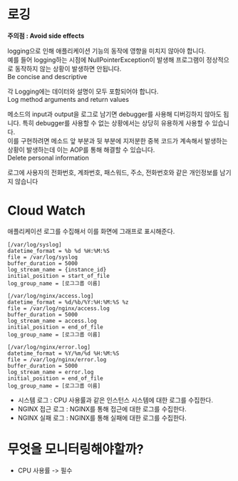 # 로깅  
         
**주의점 : Avoid side effects**       
       
logging으로 인해 애플리케이션 기능의 동작에 영향을 미치지 않아야 합니다.  
예를 들어 logging하는 시점에 NullPointerException이 발생해 프로그램이 정상적으로 동작하지 않는 상황이 발생하면 안됩니다.   
Be concise and descriptive    
    
각 Logging에는 데이터와 설명이 모두 포함되어야 합니다.   
Log method arguments and return values  
    
메소드의 input과 output을 로그로 남기면 debugger를 사용해 디버깅하지 않아도 됩니다. 특히 debugger를 사용할 수 없는 상황에서는 상당히 유용하게 사용할 수 있습니다.   
이를 구현하려면 메소드 앞 부분과 뒷 부분에 지저분한 중복 코드가 계속해서 발생하는 상황이 발생하는데 이는 AOP를 통해 해결할 수 있습니다.   
Delete personal information   
   
로그에 사용자의 전화번호, 계좌번호, 패스워드, 주소, 전화번호와 같은 개인정보를 남기지 않습니다      

# Cloud Watch   

애플리케이션 로그를 수집해서 이를 화면에 그래프로 표시해준다.   

```console
[/var/log/syslog]
datetime_format = %b %d %H:%M:%S
file = /var/log/syslog
buffer_duration = 5000
log_stream_name = {instance_id}
initial_position = start_of_file
log_group_name = [로그그룹 이름]

[/var/log/nginx/access.log]
datetime_format = %d/%b/%Y:%H:%M:%S %z
file = /var/log/nginx/access.log
buffer_duration = 5000
log_stream_name = access.log
initial_position = end_of_file
log_group_name = [로그그룹 이름]

[/var/log/nginx/error.log]
datetime_format = %Y/%m/%d %H:%M:%S
file = /var/log/nginx/error.log
buffer_duration = 5000
log_stream_name = error.log
initial_position = end_of_file
log_group_name = [로그그룹 이름]
```
       
* 시스템 로그 : CPU 사용률과 같은 인스턴스 시스템에 대한 로그를 수집한다.              
* NGINX 접근 로그 : NGINX를 통해 접근에 대한 로그를 수집한다.              
* NGINX 실패 로그 : NGINX를 통해 실패에 대한 로그를 수집한다.             

# 무엇을 모니터링해야할까?     

* CPU 사용률 -> 필수 




